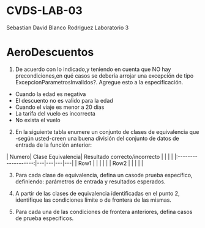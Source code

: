 # CVDS-LAB-03
Sebastian David Blanco Rodriguez
Laboratorio 3

# AeroDescuentos

  1. De acuerdo con lo indicado,y teniendo en cuenta que NO hay precondiciones,en qué casos se debería arrojar una excepción de tipo ExcepcionParametrosInvalidos?. Agregue esto a la especificación.

   * Cuando la edad es negativa
   * El descuento no es valido para la edad
   * Cuando el viaje es menor a 20 dias
   * La tarifa del vuelo es incorrecta
   * No exista el vuelo
  2. En la siguiente tabla enumere un conjunto de clases de equivalencia que -según usted-creen una buena división del conjunto de datos de entrada de la función anterior:
  
| Numero| Clase Equivalencia| Resultado correcto/incorrecto | | | |
|:-------------------:|---|---|---|---|
| Row1 | | | | |
| Row2 | | | | |



  3. Para cada clase de equivalencia, defina un casode prueba específico, definiendo: parámetros de entrada y resultados esperados.

  4. A partir de las clases de equivalencia identificadas en el punto 2, identifique las condiciones límite o de frontera de las mismas.

  5. Para cada una de las condiciones de frontera anteriores, defina casos de prueba específicos.
